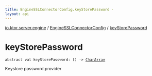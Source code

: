 ```yaml
---
title: EngineSSLConnectorConfig.keyStorePassword - 
layout: api
---
```


<div class='api-docs-breadcrumbs'><a href="../index.html">io.ktor.server.engine</a> / <a href="index.html">EngineSSLConnectorConfig</a> / <a href="./key-store-password.html">keyStorePassword</a></div>

# keyStorePassword

<div class="signature"><code><span class="keyword">abstract</span> <span class="keyword">val </span><span class="identifier">keyStorePassword</span><span class="symbol">: </span><span class="symbol">(</span><span class="symbol">)</span>&nbsp;<span class="symbol">-&gt;</span>&nbsp;<a href="https://kotlinlang.org/api/latest/jvm/stdlib/kotlin/-char-array/index.html"><span class="identifier">CharArray</span></a></code></div>

Keystore password provider

